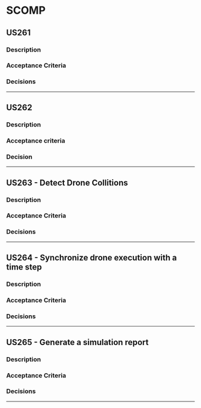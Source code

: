 # SCOMP

## US261

### Description

### Acceptance Criteria

### Decisions

---

## US262

### Description

### Acceptance criteria

### Decision

---

## US263 - Detect Drone Collitions

### Description

### Acceptance Criteria

### Decisions

---
## US264 - Synchronize drone execution with a time step

### Description

### Acceptance Criteria

### Decisions

---

## US265 - Generate a simulation report

### Description

### Acceptance Criteria

### Decisions

---